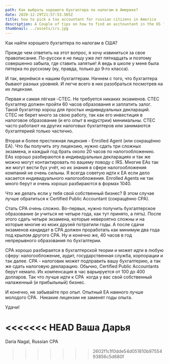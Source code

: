```yaml
---
path: Как выбрать хорошего бухгалтера по налогам в Америке?
date: 2020-12-29T21:57:53.565Z
title: how to pick a tax accountant for russian citizens in America
description: A Couple of tips on how to find an acctountant in the US for Russian citizens
thumbnail: ../assets/irs.jpg
---
```


Как найти хорошего бухгалтера по налогам в США?

Прежде чем ответить на этот вопрос, я хочу извиниться за свое правописание. По-русски я не пишу уже лет пятнадцать и поэтому совершенно забыла, где ставить запятые! А ведь в школе у меня была пятерка по русскому (ну, правда, только до 9‑го класса).

И так, вернёмся к нашим бухгалтерам. Начнем с того, что бухгалтера бывают разных уровней. И легче всего в них разобраться посмотрев на их лицензии.

Первая и самая лёгкая -CTEC. Не требуется никаких экзаменов. CTEC бухгалтер должен пройти 60 часов образования и заплатить залог. Такой бухгалтер хорош для простых индивидуальных деклараций.  CTEC не берет много за свою работу, так как его инвестиция в налоговое образование (и его опыт в индустрии) минимальны. CTEC часто работают на других налоговых бухгалтеров или занимаются бухгалтерией только частично.

Вторая и более престижная лицензия - Enrolled Agent (или сокращённо EA). Что бы получить эту лицензию, нужно сдать три сложных экзамена, и каждый год брать около 20 часов по налогообложению. EAs хорошо разбираются в индивидуальных декларациях и так же можно могут контактировать по вашему поводу c IRS. Многие EAs так же могут вести бух учёт, но их знания в сфере налогообложения компаний не очень сильны. Я всегда советую идти к ЕА если дело касается индивидуального налогообложения. Enrolled Agents не так много берут и очень хорошо разбираются в формах 1040.

Что же делать если у тебя свой собственный бизнес? В этом случае лучше обратиться к Certified Public Accountant (сокращённо CPA).

Стать CPA очень сложно. Во-первых, нужно получить бухгалтерское образование (и учиться не четыре года, как тут принято, а пять). После этого сдать четыре экзамена, которые невероятно сложны и на которые многие из моих друзей потратили годы. А после сдачи экзаменов кандидат в CPA должен проработать как минимум два года под крылом другого CPA. Ну и конечно же, 40 часов в год непрерывного образования по бухгалтерии. 

CPA хорошо разбирается в бухгалтерской теории и может идти в любую сферу: налогообложение, аудит, государственная служба, корпорации и так далее. CPA - налоговик может подправить вашу бухгалтерию, а так же сдать налоговую декларацию. Обычно, Certified Public Accountants берут немало. Их компенсация в час варьируется от 100 до 400 долларов. Так что лучше идти к CPA  когда у вас свой собственный налаженный (и прибыльный) бизнес.

И конечно, не забывайте про опыт. Опытный EA намного лучше молодого CPA.  Никакие лицензии не заменят годы опыта.

Удачи!

<<<<<<< HEAD
Ваша Дарья
=======
Daria Nagal, Russian CPA
>>>>>>> 2602f1c1f0dde54d051810b9755493856c5d680f

